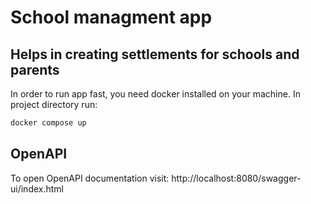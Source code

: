 # School managment app
## Helps in creating settlements for schools and parents

In order to run app fast, you need docker installed on your machine. In project directory run:

```sh
docker compose up
```
## OpenAPI
To open OpenAPI documentation visit: http://localhost:8080/swagger-ui/index.html

